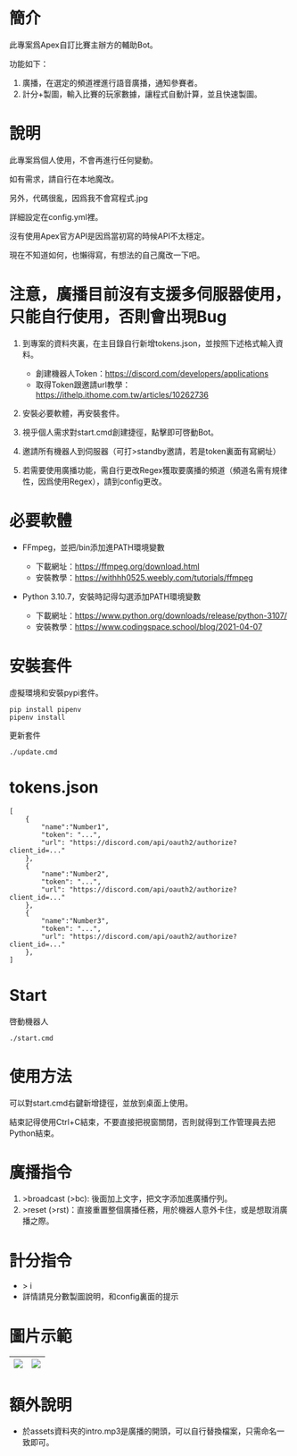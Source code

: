 # 簡介
此專案爲Apex自訂比賽主辦方的輔助Bot。

功能如下：
1. 廣播，在選定的頻道裡進行語音廣播，通知參賽者。
2. 計分+製圖，輸入比賽的玩家數據，讓程式自動計算，並且快速製圖。

# 說明
此專案爲個人使用，不會再進行任何變動。

如有需求，請自行在本地魔改。

另外，代碼很亂，因爲我不會寫程式.jpg

詳細設定在config.yml裡。

沒有使用Apex官方API是因爲當初寫的時候API不太穩定。

現在不知道如何，也懶得寫，有想法的自己魔改一下吧。

# 注意，廣播目前沒有支援多伺服器使用，只能自行使用，否則會出現Bug
1. 到專案的資料夾裏，在主目錄自行新增tokens.json，並按照下述格式輸入資料。
    - 創建機器人Token：https://discord.com/developers/applications
    - 取得Token跟邀請url教學：https://ithelp.ithome.com.tw/articles/10262736

2. 安裝必要軟體，再安裝套件。

3. 視乎個人需求對start.cmd創建捷徑，點擊即可啓動Bot。

4. 邀請所有機器人到伺服器（可打\>standby邀請，若是token裏面有寫網址）

5. 若需要使用廣播功能，需自行更改Regex獲取要廣播的頻道（頻道名需有規律性，因爲使用Regex），請到config更改。

# 必要軟體
- FFmpeg，並把/bin添加進PATH環境變數
    - 下載網址：https://ffmpeg.org/download.html
    - 安裝教學：https://withhh0525.weebly.com/tutorials/ffmpeg

- Python 3.10.7，安裝時記得勾選添加PATH環境變數
    - 下載網址：https://www.python.org/downloads/release/python-3107/
    - 安裝教學：https://www.codingspace.school/blog/2021-04-07

# 安裝套件
虛擬環境和安裝pypi套件。
```shell
pip install pipenv
pipenv install
```

更新套件
```shell
./update.cmd
```

# tokens.json
```
[  
    {
        "name":"Number1",
        "token": "...",
        "url": "https://discord.com/api/oauth2/authorize?client_id=..."
    },
    {
        "name":"Number2",
        "token": "...",
        "url": "https://discord.com/api/oauth2/authorize?client_id=..."
    },
    {
        "name":"Number3",
        "token": "...",
        "url": "https://discord.com/api/oauth2/authorize?client_id=..."
    },
]
```

# Start
啓動機器人
```shell
./start.cmd
```

# 使用方法
可以對start.cmd右鍵新增捷徑，並放到桌面上使用。

結束記得使用Ctrl+C結束，不要直接把視窗關閉，否則就得到工作管理員去把Python結束。

# 廣播指令
1. \>broadcast (>bc): 後面加上文字，把文字添加進廣播佇列。
2. \>reset (>rst)：直接重置整個廣播任務，用於機器人意外卡住，或是想取消廣播之際。

# 計分指令
- \> i
- 詳情請見分數製圖說明，和config裏面的提示

# 圖片示範
|<img src="https://i.imgur.com/EY8CKbg.png">|<img src="https://i.imgur.com/f3VhOto.png">|
|---|---|

# 額外說明
- 於assets資料夾的intro.mp3是廣播的開頭，可以自行替換檔案，只需命名一致即可。
